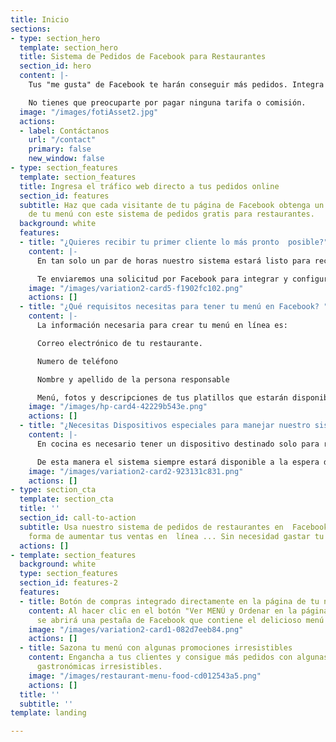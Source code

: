 ```yaml
---
title: Inicio
sections:
- type: section_hero
  template: section_hero
  title: Sistema de Pedidos de Facebook para Restaurantes
  section_id: hero
  content: |-
    Tus "me gusta" de Facebook te harán conseguir más pedidos. Integra nuestro sistema de pedidos gratuito directamente con Facebook.

    No tienes que preocuparte por pagar ninguna tarifa o comisión.
  image: "/images/fotiAsset2.jpg"
  actions:
  - label: Contáctanos
    url: "/contact"
    primary: false
    new_window: false
- type: section_features
  template: section_features
  title: Ingresa el tráfico web directo a tus pedidos online
  section_id: features
  subtitle: Haz que cada visitante de tu página de Facebook obtenga un delicioso platillo
    de tu menú con este sistema de pedidos gratis para restaurantes.
  background: white
  features:
  - title: "¿Quieres recibir tu primer cliente lo más pronto  posible?"
    content: |-
      En tan solo un par de horas nuestro sistema estará listo para recibir pedidos mediante Facebook.

      Te enviaremos una solicitud por Facebook para integrar y configurar el menú de tu restaurante, el administrador de la pagina debe aceptarla para continuar con la integración.
    image: "/images/variation2-card5-f1902fc102.png"
    actions: []
  - title: "¿Qué requisitos necesitas para tener tu menú en Facebook? "
    content: |-
      La información necesaria para crear tu menú en línea es:

      Correo electrónico de tu restaurante.

      Numero de teléfono

      Nombre y apellido de la persona responsable

      Menú, fotos y descripciones de tus platillos que estarán disponibles en el menú de Facebook.
    image: "/images/hp-card4-42229b543e.png"
    actions: []
  - title: "¿Necesitas Dispositivos especiales para manejar nuestro sistema?"
    content: |-
      En cocina es necesario tener un dispositivo destinado solo para recibir los pedidos realizados.

      De esta manera el sistema siempre estará disponible a la espera de una orden.
    image: "/images/variation2-card2-923131c831.png"
    actions: []
- type: section_cta
  template: section_cta
  title: ''
  section_id: call-to-action
  subtitle: Usa nuestro sistema de pedidos de restaurantes en  Facebook como una nueva
    forma de aumentar tus ventas en  línea ... Sin necesidad gastar tu dinero.
  actions: []
- template: section_features
  background: white
  type: section_features
  section_id: features-2
  features:
  - title: Botón de compras integrado directamente en la página de tu negocio.
    content: Al hacer clic en el botón "Ver MENÚ y Ordenar en la página de tu restaurante,
      se abrirá una pestaña de Facebook que contiene el delicioso menú de tu restaurante.
    image: "/images/variation2-card1-082d7eeb84.png"
    actions: []
  - title: Sazona tu menú con algunas promociones irresistibles
    content: Engancha a tus clientes y consigue más pedidos con algunas promociones
      gastronómicas irresistibles.
    image: "/images/restaurant-menu-food-cd012543a5.png"
    actions: []
  title: ''
  subtitle: ''
template: landing

---
```

